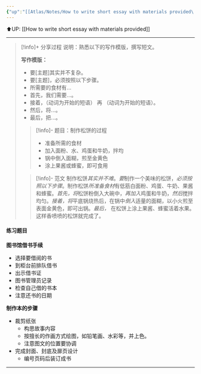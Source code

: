 ```yaml
---
{"up":"[[Atlas/Notes/How to write short essay with materials provided\|How to write short essay with materials provided]]","dg-publish":true,"permalink":"/atlas/notes/uasa-primary-school-short-essay-procedure/","dgPassFrontmatter":true}
---
```


⬆️UP: [[How to write short essay with materials provided]]

---

> [!info]+ 分享过程 
> 说明：熟悉以下的写作模版，撰写短文。
> 
> **写作模版：**
> - 要[主题]其实并不复杂。
> - 要[主题]，必须按照以下步骤。
> - 所需要的食材有...
> - 首先，我们需要...。
> - 接着，（动词为开始的短语） 再 （动词为开始的短语）。
> - 然后，将...。 
> - 最后，把...。
>
> > [!info]- 题目：制作松饼的过程
> > - 准备所需的食材
> > - 加入面粉、水、鸡蛋和牛奶，拌均
> > - 锅中倒入面糊，煎至金黄色
> > - 涂上果酱或蜂蜜，即可食用
>
> > [!info]- 范文
> > 制作松饼*其实并不难*。*要*制作一个美味的松饼，*必须按照以下步骤*。制作松饼*所准备食材*有低筋白面粉、鸡蛋、牛奶、果酱和蜂蜜。*首先，将*松饼粉倒入大碗中，*再加入*鸡蛋和牛奶，*然后*搅拌均匀。*接着，将*平底锅烧热后，在锅中*倒入*适量的面糊，以小火煎至表面金黄色，即可出锅。*最后，* 在松饼上涂上果酱、蜂蜜活着水果。这样香喷喷的松饼就完成了。
#### 练习题目

**图书馆借书手续**
- 选择要借阅的书
- 到柜台前排队借书
- 出示借书证
- 图书管理员记录
- 检查自己借的书本
- 注意还书的日期

**制作本的步骤**
- 裁剪纸张
	- 构思故事内容
	- 按擅长的作画方式绘图，如铅笔画、水彩等，并上色。
	- 注意图文的位置要协调
- 完成封面、封底及扉页设计
	- 编号页码后装订成书




---

